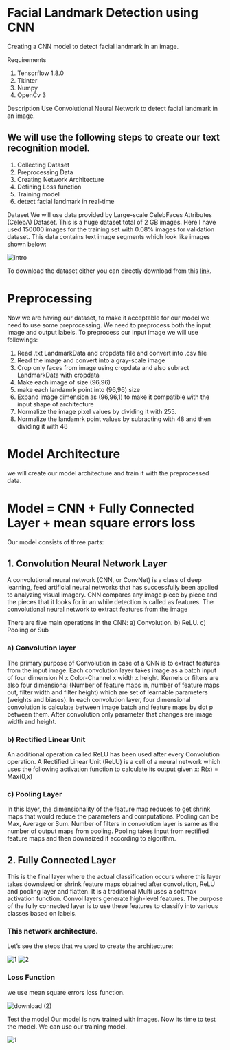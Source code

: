 # Facial Landmark Detection using CNN

Creating a CNN model to detect facial landmark in an image.

Requirements

1. Tensorflow 1.8.0
2. Tkinter
3. Numpy
4. OpenCv 3

Description
Use Convolutional Neural Network to detect facial landmark in an image.

## We will use the following steps to create our text recognition model.

1. Collecting Dataset
2. Preprocessing Data
3. Creating Network Architecture
4. Defining Loss function
5. Training model
6. detect facial landmark in real-time

Dataset
We will use data provided by Large-scale CelebFaces Attributes (CelebA) Dataset. This is a huge dataset total of 2 GB images. Here I have used 150000 images for the training set with 0.08% images for validation dataset. This data contains text image segments which look like images shown below:

![intro](https://github.com/rjnp2/facial_landmark_detection_using-cnn/blob/master/images/1.png)

To download the dataset either you can directly download from this [link](http://mmlab.ie.cuhk.edu.hk/projects/CelebA.html).

# Preprocessing
Now we are having our dataset, to make it acceptable for our model we need to use some preprocessing. We need to preprocess both the input image and output labels. To preprocess our input image we will use followings:

1. Read .txt LandmarkData and cropdata file and convert into .csv file 
2. Read the image and convert into a gray-scale image
3. Crop only faces from image using cropdata and also subract LandmarkData with cropdata
4. Make each image of size (96,96)
5. make each landamrk point into (96,96) size
6. Expand image dimension as (96,96,1) to make it compatible with the input shape of architecture
7. Normalize the image pixel values by dividing it with 255.
8. Normalize the landamrk point values by subracting with 48 and then dividing it with 48

# Model Architecture
we will create our model architecture and train it with the preprocessed data.

# Model = CNN + Fully Connected Layer + mean square errors loss

Our model consists of three parts:

## 1. Convolution Neural Network Layer
A convolutional neural network (CNN, or ConvNet) is a class of deep learning, feed artificial neural networks that has successfully been applied to analyzing visual imagery. CNN compares any image piece by piece and the pieces that it looks for in an while detection is called as features. The convolutional neural network to extract features from the image

There are five main operations in the CNN:
    a) Convolution.
    b) ReLU.
    c) Pooling or Sub

### a) Convolution layer

The primary purpose of Convolution in case of a CNN is to extract features from the input image. Each convolution layer takes image as a batch input of four dimension N x Color-Channel x width x height. Kernels or filters are also four dimensional (Number of feature maps in, number of feature maps out, filter width and filter height) which are set of learnable parameters (weights and biases). In each convolution layer, four dimensional convolution is calculate between image batch and feature maps by dot p between them. After convolution only parameter that changes are image width and height.

### b) Rectified Linear Unit

An additional operation called ReLU has been used after
every Convolution operation. A Rectified Linear Unit (ReLU)
is a cell of a neural network which uses the following
activation function to calculate its output given x:
R(x) = Max(0,x) 

### c) Pooling Layer
In this layer, the dimensionality of the feature map
reduces to get shrink maps that would reduce the parameters
and computations. Pooling can be Max, Average or Sum.
Number of filters in convolution layer is same as the number
of output maps from pooling. Pooling takes input from
rectified feature maps and then downsized it according to
algorithm. 

## 2. Fully Connected Layer
This is the final layer where the actual classification
occurs where this layer takes downsized or shrink feature
maps obtained after convolution, ReLU and pooling layer
and flatten. It is a traditional Multi
uses a softmax activation function. Convol
layers generate high-level features. The purpose of the fully
connected layer is to use these features to classify into
various classes based on labels.

### This network architecture.
Let’s see the steps that we used to create the architecture:

![1](https://github.com/rjnp2/facial_landmark_detection_using-cnn/blob/master/images/2.png)
![2](https://github.com/rjnp2/facial_landmark_detection_using-cnn/blob/master/images/3.png)

### Loss Function
we use mean square errors loss function.

![download (2)](https://github.com/rjnp2/facial_landmark_detection_using-cnn/blob/master/images/4.png)

Test the model
Our model is now trained with images. Now its time to test the model. We can use our training model. 

![1](https://github.com/rjnp2/facial_landmark_detection_using-cnn/blob/master/images/5.gif)
